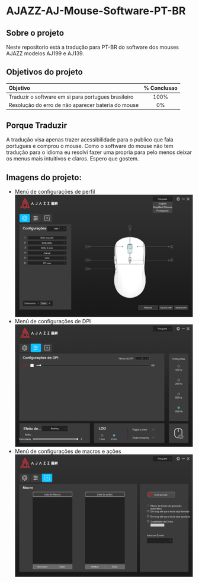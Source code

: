 # AJAZZ-AJ-Mouse-Software-PT-BR

## Sobre o projeto
Neste repositorio está a tradução para PT-BR do software dos mouses AJAZZ modelos AJ199 e AJ139. 

## Objetivos do projeto 



|Objetivo | % Conclusao|
| :-------- | :----------: |
|Traduzir o software em si para portugues brasileiro |  100% |
|Resolução do erro de não aparecer bateria do mouse | 0% |


## Porque Traduzir
A tradução visa apenas trazer acessibilidade para o publico que fala portugues e comprou o mouse. Como o software do mouse não tem tradução para o idioma eu resolvi fazer uma propria para pelo menos deixar os menus mais intuitivos e claros. Espero que gostem.

## Imagens do projeto: 
 - Menú de configurações de perfil
![](static/configuracoes_perfil.png)
 - Menú de configurações de DPI 
![](static/configuracoes_dpi.png)
 - Menú de configurações de macros e ações
![](static/configuracoes_macro.png)
